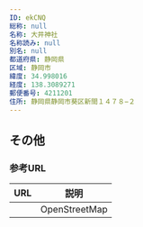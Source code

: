 ```yaml
---
ID: ekCNQ
総称: null
名称: 大井神社
名称読み: null
別名: null
都道府県: 静岡県
区域: 静岡市
緯度: 34.998016
経度: 138.3089271
郵便番号: 4211201
住所: 静岡県静岡市葵区新間１４７８−２
---
```


## その他

### 参考URL

| URL | 説明          |
| --- | ------------- |
|     | OpenStreetMap |
